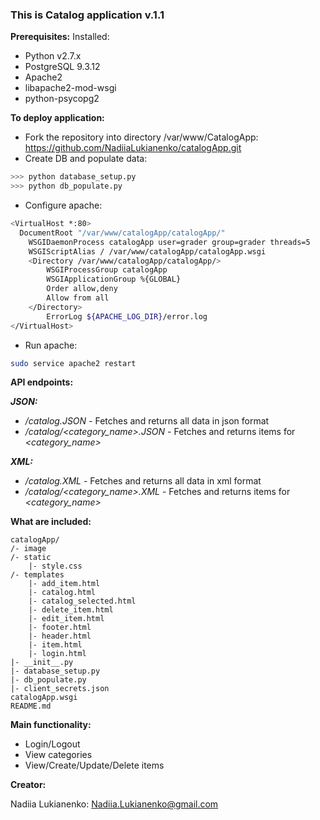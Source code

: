 ### This is Catalog application v.1.1
**Prerequisites:**
Installed:
* Python v2.7.x
* PostgreSQL 9.3.12
* Apache2
* libapache2-mod-wsgi
* python-psycopg2

**To deploy application:**

* Fork the repository into directory /var/www/CatalogApp: https://github.com/NadiiaLukianenko/catalogApp.git
* Create DB and populate data:
```sh
>>> python database_setup.py
>>> python db_populate.py
```
* Configure apache:
```sh
<VirtualHost *:80>
  DocumentRoot "/var/www/catalogApp/catalogApp/"
    WSGIDaemonProcess catalogApp user=grader group=grader threads=5
    WSGIScriptAlias / /var/www/catalogApp/catalogApp.wsgi
    <Directory /var/www/catalogApp/catalogApp/>
        WSGIProcessGroup catalogApp
        WSGIApplicationGroup %{GLOBAL}
        Order allow,deny
        Allow from all
    </Directory>
        ErrorLog ${APACHE_LOG_DIR}/error.log
</VirtualHost>
```
* Run apache:
```sh
sudo service apache2 restart
```
**API endpoints:**

***JSON:***

* */catalog.JSON* - Fetches and returns all data in json format
* */catalog/\<category_name\>.JSON* - Fetches and returns items for *\<category_name\>*

***XML:***

* */catalog.XML* - Fetches and returns all data in xml format
* */catalog/\<category_name\>.XML* - Fetches and returns items for *\<category_name\>*

**What are included:**
```
catalogApp/
/- image
/- static
    |- style.css
/- templates
    |- add_item.html
    |- catalog.html
    |- catalog_selected.html
    |- delete_item.html
    |- edit_item.html
    |- footer.html
    |- header.html
    |- item.html
    |- login.html
|- __init__.py
|- database_setup.py
|- db_populate.py
|- client_secrets.json
catalogApp.wsgi
README.md
```

**Main functionality:**
* Login/Logout
* View categories
* View/Create/Update/Delete items

**Creator:**

Nadiia Lukianenko: Nadiia.Lukianenko@gmail.com
